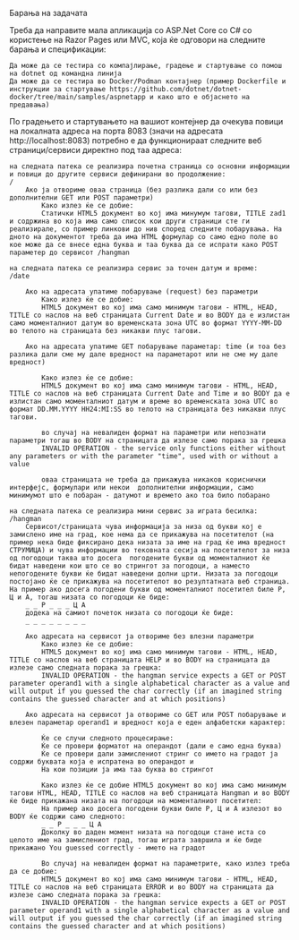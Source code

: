 Барања на задачата

Треба да направите мала апликација со ASP.Net Core со C# со користење на Razor Pages или MVC, која ќе одговори на следните барања и спецификации:

    Да може да се тестира со компајлирање, градење и стартување со помош на dotnet од командна линија
    Да може да се тестира во Docker/Podman контајнер (пример Dockerfile и инструкции за стартување https://github.com/dotnet/dotnet-docker/tree/main/samples/aspnetapp и како што е објаснето на предавања)

По градењето и стартувањето на вашиот контејнер да очекува повици на локалната адреса на порта 8083 (значи на адресата http://localhost:8083) потребно е да функционираат следните веб страници/сервиси директно под таа адреса:

    на следната патека се реализира почетна страница со основни информации и повици до другите сервиси дефинирани во продолжение:
    /
        Ако ја отвориме оваа страница (без разлика дали со или без дополнителни GET или POST параметри)
            Како излез ќе се добие:
            Статички HTML5 документ во кој има минумум тагови, ТITLE zad1 и содржина во која има само список кои други страници сте ги реализирале, со пример линкови до нив според следните побарувања. На дното на документот треба да има HTML формулар со само едно поле во кое може да се внесе една буква и таа буква да се испрати како POST параметер до сервисот /hangman

    на следната патека се реализира сервис за точен датум и време:
    /date

        Ако на адресата упатиме побарување (request) без параметри
            Како излез ќе се добие:
            HTML5 документ во кој има само минимум тагови - HTML, HEAD, TITLE со наслов на веб страницата Current Date и во BODY да е излистан само моменталниот датум во временската зона UTC во формат YYYY-MM-DD во телото на страницата без никакви плус тагови.

        Ако на адресата упатиме GET побарување параметар: time (и тоа без разлика дали сме му дале вредност на параметарот или не сме му дале вредност)

            Како излез ќе се добие:
            HTML5 документ во кој има само минимум тагови - HTML, HEAD, TITLE со наслов на веб страницата Current Date and Тime и во BODY да е излистан само моменталниот датум и време во временската зона UTC во формат DD.MM.YYYY HH24:MI:SS во телото на страницата без никакви плус тагови.

            во случај на невалиден формат на параметри или непознати параметри тогаш во BODY на страницата да излезе само порака за грешка
            INVALID OPERАTION - the service only functions either without any parameters or with the parameter "time", used with or without a value

            оваа страницата не треба да прикажува никаков кориснички интерфејс, формулари или некои  дополнителни информации, само минимумот што е побаран - датумот и времето ако тоа било побарано

    на следната патека се реализира мини сервис за играта бесилка:
    /hangman
        Сервисот/страницата чува информација за низа од букви кој е замислено име на град, кое нема да се прикажува на посетителот (на пример нека биде фиксирано дека низата за име на град ќе има вредност СТРУМИЦА) и чува информации во тековната сесија на посетителот за низа од погодоци таква што досега  погодените букви од моменталниот ќе бидат наведени кои што се во стрингот за погодоци, а наместо непогодените букви ќе бидат наведени долни црти. Низата за погодоци постојано ќе се прикажува на посетителот во резултатната веб страница. На пример ако досега погодени букви од моменталниот посетител биле Р, Ц и А, тогаш низата со погодоци ќе биде:
        _ _ Р _ _ _ Ц А
        додека на самиот почеток низата со погодоци ќе биде:
        _ _ _ _ _ _ _ _

        Ако адресата на сервисот ја отвориме без влезни параметри
            Како излез ќе се добие:
            HTML5 документ во кој има само минимум тагови - HTML, HEAD, TITLE со наслов на веб страницата HELP и во BODY на страницата да излезе само следната порака за грешка:
            INVALID OPERАTION - the hangman service expects a GET or POST parameter operand1 with a single alphabetical character as a value and will output if you guessed the char correctly (if an imagined string contains the guessed character and at which positions)

        Ако адресата на сервисот ја отвориме со GET или POST побарување и влезен параметар operand1 и вредност која е еден алфабетски карактер:

            Ќе се случи следното процесирање:
            Ќе се провери форматот на операндот (дали е само една буква)
            Ќе се провери дали зaмислениот стринг со името на градот ја содржи буквата која е испратена во операндот и
            На кои позиции ја има таа буква во стрингот

            Како излез ќе се добие HTML5 документ во кој има само минимум тагови HTML, HEAD, TITLE со наслов на веб страницата Hangman и во BODY ќе биде прикажана низата на погодоци на моменталниот посетител:
            На пример ако досега погодени букви биле Р, Ц и А излезот во BODY ќе содржи само следното:
            _ _ Р _ _ _ Ц А
            Доколку во даден момент низата на погодоци стане иста со целото име на замислениот град, тогаш играта завршила и ќе биде прикажано You guessed correctly - името на градот

            Во случај на невалиден формат на параметрите, како излез треба да се добие:
            HTML5 документ во кој има само минимум тагови - HTML, HEAD, TITLE со наслов на веб страницата ERROR и во BODY на страницата да излезе само следната порака за грешка:
            INVALID OPERАTION - the hangman service expects a GET or POST parameter operand1 with a single alphabetical character as a value and will output if you guessed the char correctly (if an imagined string contains the guessed character and at which positions)
